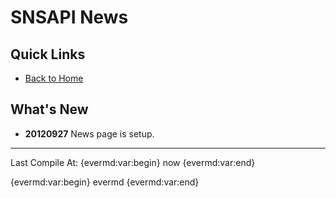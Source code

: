 # SNSAPI News

## Quick Links

   * [Back to Home](../index.html)

## What's New

   * **20120927** 
   News page is setup.

----------------

Last Compile At: 
{evermd:var:begin}
now
{evermd:var:end}

{evermd:var:begin}
evermd
{evermd:var:end}
